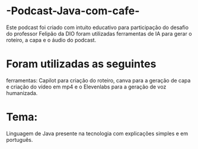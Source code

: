 # -Podcast-Java-com-cafe-
Este podcast foi criado com intuito educativo para participação do desafio do professor Felipão da DIO foram utilizadas ferramentas de IA para gerar o roteiro, a capa e o áudio do podcast.
# Foram utilizadas as seguintes 
ferramentas: Capilot para criação do roteiro, canva para a geração de capa e criação do vídeo em mp4 e o Elevenlabs para a geração de voz humanizada.
# Tema:
Linguagem de Java presente na tecnologia com explicações simples e em português. 
